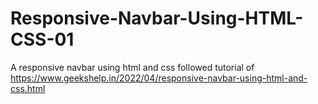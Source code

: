 # Responsive-Navbar-Using-HTML-CSS-01
A responsive navbar using html and css followed tutorial of https://www.geekshelp.in/2022/04/responsive-navbar-using-html-and-css.html
